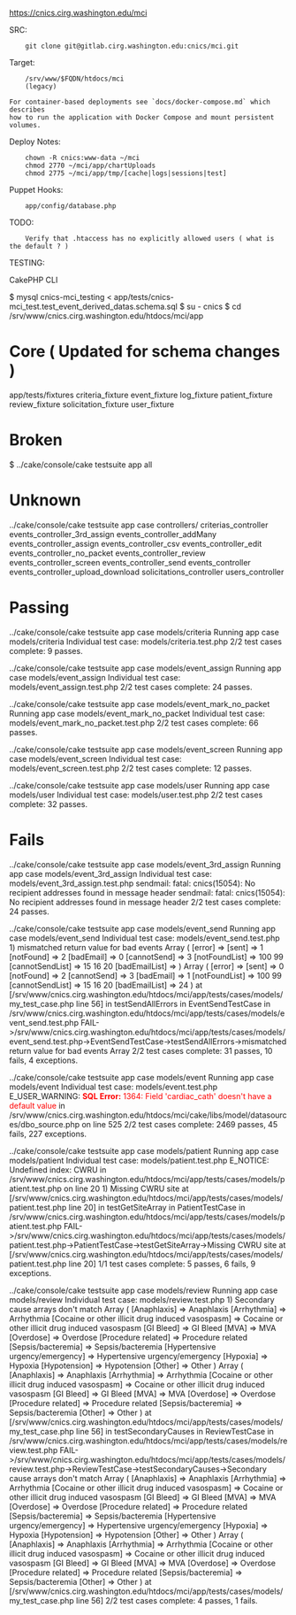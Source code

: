 https://cnics.cirg.washington.edu/mci

SRC:

        git clone git@gitlab.cirg.washington.edu:cnics/mci.git

Target:

        /srv/www/$FQDN/htdocs/mci
        (legacy)

    For container-based deployments see `docs/docker-compose.md` which describes
    how to run the application with Docker Compose and mount persistent volumes.

Deploy Notes:

        chown -R cnics:www-data ~/mci
        chmod 2770 ~/mci/app/chartUploads
        chmod 2775 ~/mci/app/tmp/[cache|logs|sessions|test]

Puppet Hooks:

        app/config/database.php

TODO:

        Verify that .htaccess has no explicitly allowed users ( what is the default ? )

TESTING:

CakePHP CLI

$ mysql cnics-mci_testing < app/tests/cnics-mci_test.test_event_derived_datas.schema.sql
$ su - cnics
$ cd /srv/www/cnics.cirg.washington.edu/htdocs/mci/app

# Core ( Updated for schema changes )

app/tests/fixtures
        criteria_fixture
        event_fixture
        log_fixture
        patient_fixture
        review_fixture
        solicitation_fixture
        user_fixture

# Broken
$ ../cake/console/cake testsuite app all

# Unknown
../cake/console/cake testsuite app case controllers/
        criterias_controller
        events_controller_3rd_assign
        events_controller_addMany
        events_controller_assign
        events_controller_csv
        events_controller_edit
        events_controller_no_packet
        events_controller_review
        events_controller_screen
        events_controller_send
        events_controller
        events_controller_upload_download
        solicitations_controller
        users_controller

# Passing
../cake/console/cake testsuite app case models/criteria
        Running app case models/criteria
        Individual test case: models/criteria.test.php
        2/2 test cases complete: 9 passes.

../cake/console/cake testsuite app case models/event_assign
        Running app case models/event_assign
        Individual test case: models/event_assign.test.php
        2/2 test cases complete: 24 passes.

../cake/console/cake testsuite app case models/event_mark_no_packet
        Running app case models/event_mark_no_packet
        Individual test case: models/event_mark_no_packet.test.php
        2/2 test cases complete: 66 passes.

../cake/console/cake testsuite app case models/event_screen
        Running app case models/event_screen
        Individual test case: models/event_screen.test.php
        2/2 test cases complete: 12 passes.

../cake/console/cake testsuite app case models/user
        Running app case models/user
        Individual test case: models/user.test.php
        2/2 test cases complete: 32 passes.

# Fails
../cake/console/cake testsuite app case models/event_3rd_assign
        Running app case models/event_3rd_assign
        Individual test case: models/event_3rd_assign.test.php
        sendmail: fatal: cnics(15054): No recipient addresses found in message header
        sendmail: fatal: cnics(15054): No recipient addresses found in message header
        2/2 test cases complete: 24 passes.

../cake/console/cake testsuite app case models/event_send
        Running app case models/event_send
        Individual test case: models/event_send.test.php
        1) mismatched return value for bad events Array
        (
            [error] =>
            [sent] => 1
            [notFound] => 2
            [badEmail] => 0
            [cannotSend] => 3
            [notFoundList] =>  100 99
            [cannotSendList] =>  15 16 20
            [badEmailList] =>
        )
        Array
        (
            [error] =>
            [sent] => 0
            [notFound] => 2
            [cannotSend] => 3
            [badEmail] => 1
            [notFoundList] =>  100 99
            [cannotSendList] =>  15 16 20
            [badEmailList] =>  24
        )
         at [/srv/www/cnics.cirg.washington.edu/htdocs/mci/app/tests/cases/models/my_test_case.php line 56]
                in testSendAllErrors
                in EventSendTestCase
                in /srv/www/cnics.cirg.washington.edu/htdocs/mci/app/tests/cases/models/event_send.test.php
        FAIL->/srv/www/cnics.cirg.washington.edu/htdocs/mci/app/tests/cases/models/event_send.test.php->EventSendTestCase->testSendAllErrors->mismatched return value for bad events Array
        2/2 test cases complete: 31 passes, 10 fails, 4 exceptions.

../cake/console/cake testsuite app case models/event
        Running app case models/event
        Individual test case: models/event.test.php
        E_USER_WARNING: <span style = "color:Red;text-align:left"><b>SQL Error:</b> 1364: Field 'cardiac_cath' doesn't have a default value</span> in /srv/www/cnics.cirg.washington.edu/htdocs/mci/cake/libs/model/datasources/dbo_source.php on line 525
        2/2 test cases complete: 2469 passes, 45 fails, 227 exceptions.

../cake/console/cake testsuite app case models/patient
        Running app case models/patient
        Individual test case: models/patient.test.php
        E_NOTICE: Undefined index: CWRU in /srv/www/cnics.cirg.washington.edu/htdocs/mci/app/tests/cases/models/patient.test.php on line 20
        1) Missing CWRU site at [/srv/www/cnics.cirg.washington.edu/htdocs/mci/app/tests/cases/models/patient.test.php line 20]
                in testGetSiteArray
                in PatientTestCase
                in /srv/www/cnics.cirg.washington.edu/htdocs/mci/app/tests/cases/models/patient.test.php
        FAIL->/srv/www/cnics.cirg.washington.edu/htdocs/mci/app/tests/cases/models/patient.test.php->PatientTestCase->testGetSiteArray->Missing CWRU site at [/srv/www/cnics.cirg.washington.edu/htdocs/mci/app/tests/cases/models/patient.test.php line 20]
        1/1 test cases complete: 5 passes, 6 fails, 9 exceptions.

../cake/console/cake testsuite app case models/review
        Running app case models/review
        Individual test case: models/review.test.php
        1) Secondary cause arrays don't match Array
        (
            [Anaphlaxis] => Anaphlaxis
            [Arrhythmia] => Arrhythmia
            [Cocaine or other illicit drug induced vasospasm] => Cocaine or other illicit drug induced vasospasm
            [GI Bleed] => GI Bleed
            [MVA] => MVA
            [Overdose] => Overdose
            [Procedure related] => Procedure related
            [Sepsis/bacteremia] => Sepsis/bacteremia
            [Hypertensive urgency/emergency] => Hypertensive urgency/emergency
            [Hypoxia] => Hypoxia
            [Hypotension] => Hypotension
            [Other] => Other
        )
        Array
        (
            [Anaphlaxis] => Anaphlaxis
            [Arrhythmia] => Arrhythmia
            [Cocaine or other illicit drug induced vasospasm] => Cocaine or other illicit drug induced vasospasm
            [GI Bleed] => GI Bleed
            [MVA] => MVA
            [Overdose] => Overdose
            [Procedure related] => Procedure related
            [Sepsis/bacteremia] => Sepsis/bacteremia
            [Other] => Other
        )
         at [/srv/www/cnics.cirg.washington.edu/htdocs/mci/app/tests/cases/models/my_test_case.php line 56]
                in testSecondaryCauses
                in ReviewTestCase
                in /srv/www/cnics.cirg.washington.edu/htdocs/mci/app/tests/cases/models/review.test.php
        FAIL->/srv/www/cnics.cirg.washington.edu/htdocs/mci/app/tests/cases/models/review.test.php->ReviewTestCase->testSecondaryCauses->Secondary cause arrays don't match Array
        (
            [Anaphlaxis] => Anaphlaxis
            [Arrhythmia] => Arrhythmia
            [Cocaine or other illicit drug induced vasospasm] => Cocaine or other illicit drug induced vasospasm
            [GI Bleed] => GI Bleed
            [MVA] => MVA
            [Overdose] => Overdose
            [Procedure related] => Procedure related
            [Sepsis/bacteremia] => Sepsis/bacteremia
            [Hypertensive urgency/emergency] => Hypertensive urgency/emergency
            [Hypoxia] => Hypoxia
            [Hypotension] => Hypotension
            [Other] => Other
        )
        Array
        (
            [Anaphlaxis] => Anaphlaxis
            [Arrhythmia] => Arrhythmia
            [Cocaine or other illicit drug induced vasospasm] => Cocaine or other illicit drug induced vasospasm
            [GI Bleed] => GI Bleed
            [MVA] => MVA
            [Overdose] => Overdose
            [Procedure related] => Procedure related
            [Sepsis/bacteremia] => Sepsis/bacteremia
            [Other] => Other
        )
         at [/srv/www/cnics.cirg.washington.edu/htdocs/mci/app/tests/cases/models/my_test_case.php line 56]
        2/2 test cases complete: 4 passes, 1 fails.
